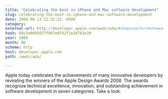 ```yaml
---
title: "Celebrating the best in iPhone and Mac software development"
slug: celebrating-the-best-in-iphone-and-mac-software-development
date: 2008-06-13 12:32:22 -0500
category: 
external-url: http://developer.apple.com/wwdc/ada/#showcase?sr=hotnews
hash: 80c3a0895677f907e8742f1e26761e39
year: 2008
month: 06
scheme: http
host: developer.apple.com
path: /wwdc/ada/

---
```


Apple today celebrates the achievements of many innovative developers by revealing the winners of the Apple Design Awards 2008. The awards recognize technical excellence, innovation, and outstanding achievement in software development in seven categories. Take a look.
